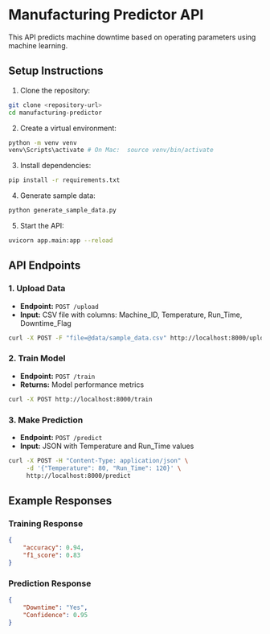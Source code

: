 # Manufacturing Predictor API

This API predicts machine downtime based on operating parameters using machine learning.

## Setup Instructions

1. Clone the repository:
```bash
git clone <repository-url>
cd manufacturing-predictor
```

2. Create a virtual environment:
```bash
python -m venv venv
venv\Scripts\activate # On Mac:  source venv/bin/activate
```

3. Install dependencies:
```bash
pip install -r requirements.txt
```

4. Generate sample data:
```bash
python generate_sample_data.py
```

5. Start the API:
```bash
uvicorn app.main:app --reload
```

## API Endpoints

### 1. Upload Data
- **Endpoint:** `POST /upload`
- **Input:** CSV file with columns: Machine_ID, Temperature, Run_Time, Downtime_Flag
```bash
curl -X POST -F "file=@data/sample_data.csv" http://localhost:8000/upload
```

### 2. Train Model
- **Endpoint:** `POST /train`
- **Returns:** Model performance metrics
```bash
curl -X POST http://localhost:8000/train
```

### 3. Make Prediction
- **Endpoint:** `POST /predict`
- **Input:** JSON with Temperature and Run_Time values
```bash
curl -X POST -H "Content-Type: application/json" \
     -d '{"Temperature": 80, "Run_Time": 120}' \
     http://localhost:8000/predict
```

## Example Responses

### Training Response
```json
{
    "accuracy": 0.94,
    "f1_score": 0.83
}
```

### Prediction Response
```json
{
    "Downtime": "Yes",
    "Confidence": 0.95
}
```
